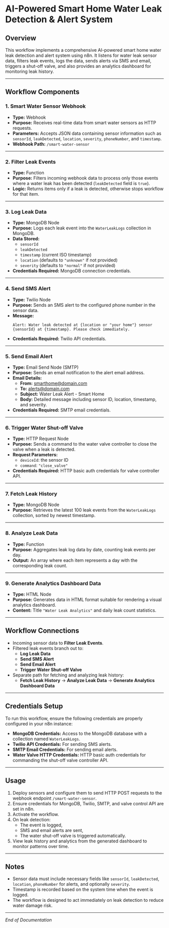 # AI-Powered Smart Home Water Leak Detection & Alert System

## Overview

This workflow implements a comprehensive AI-powered smart home water leak detection and alert system using n8n. It listens for water leak sensor data, filters leak events, logs the data, sends alerts via SMS and email, triggers a shut-off valve, and also provides an analytics dashboard for monitoring leak history.

---

## Workflow Components

### 1. Smart Water Sensor Webhook
- **Type:** Webhook
- **Purpose:** Receives real-time data from smart water sensors as HTTP requests.
- **Parameters:** Accepts JSON data containing sensor information such as `sensorId`, `leakDetected`, `location`, `severity`, `phoneNumber`, and `timestamp`.
- **Webhook Path:** `/smart-water-sensor`

---

### 2. Filter Leak Events
- **Type:** Function
- **Purpose:** Filters incoming webhook data to process only those events where a water leak has been detected (`leakDetected` field is `true`).
- **Logic:** Returns items only if a leak is detected, otherwise stops workflow for that item.

---

### 3. Log Leak Data
- **Type:** MongoDB Node
- **Purpose:** Logs each leak event into the `WaterLeakLogs` collection in MongoDB.
- **Data Stored:** 
  - `sensorId`
  - `leakDetected`
  - `timestamp` (current ISO timestamp)
  - `location` (defaults to `"unknown"` if not provided)
  - `severity` (defaults to `"normal"` if not provided)
- **Credentials Required:** MongoDB connection credentials.

---

### 4. Send SMS Alert
- **Type:** Twilio Node
- **Purpose:** Sends an SMS alert to the configured phone number in the sensor data.
- **Message:** 
  ```
  Alert: Water leak detected at {location or "your home"} sensor {sensorId} at {timestamp}. Please check immediately.
  ```
- **Credentials Required:** Twilio API credentials.

---

### 5. Send Email Alert
- **Type:** Email Send Node (SMTP)
- **Purpose:** Sends an email notification to the alert email address.
- **Email Details:**
  - **From:** smarthome@domain.com
  - **To:** alerts@domain.com
  - **Subject:** Water Leak Alert - Smart Home
  - **Body:** Detailed message including sensor ID, location, timestamp, and severity.
- **Credentials Required:** SMTP email credentials.

---

### 6. Trigger Water Shut-off Valve
- **Type:** HTTP Request Node
- **Purpose:** Sends a command to the water valve controller to close the valve when a leak is detected.
- **Request Parameters:**
  - `deviceId`: the sensor ID
  - `command`: `"close_valve"`
- **Credentials Required:** HTTP basic auth credentials for valve controller API.

---

### 7. Fetch Leak History
- **Type:** MongoDB Node
- **Purpose:** Retrieves the latest 100 leak events from the `WaterLeakLogs` collection, sorted by newest timestamp.

---

### 8. Analyze Leak Data
- **Type:** Function
- **Purpose:** Aggregates leak log data by date, counting leak events per day.
- **Output:** An array where each item represents a day with the corresponding leak count.

---

### 9. Generate Analytics Dashboard Data
- **Type:** HTML Node
- **Purpose:** Generates data in HTML format suitable for rendering a visual analytics dashboard.
- **Content:** Title `"Water Leak Analytics"` and daily leak count statistics.

---

## Workflow Connections

- Incoming sensor data to **Filter Leak Events**.
- Filtered leak events branch out to:
  - **Log Leak Data**
  - **Send SMS Alert**
  - **Send Email Alert**
  - **Trigger Water Shut-off Valve**
- Separate path for fetching and analyzing leak history:
  - **Fetch Leak History** → **Analyze Leak Data** → **Generate Analytics Dashboard Data**

---

## Credentials Setup

To run this workflow, ensure the following credentials are properly configured in your n8n instance:

- **MongoDB Credentials:** Access to the MongoDB database with a collection named `WaterLeakLogs`.
- **Twilio API Credentials:** For sending SMS alerts.
- **SMTP Email Credentials:** For sending email alerts.
- **Water Valve HTTP Credentials:** HTTP basic auth credentials for commanding the shut-off valve controller API.

---

## Usage

1. Deploy sensors and configure them to send HTTP POST requests to the webhook endpoint `/smart-water-sensor`.
2. Ensure credentials for MongoDB, Twilio, SMTP, and valve control API are set in n8n.
3. Activate the workflow.
4. On leak detection:
   - The event is logged,
   - SMS and email alerts are sent,
   - The water shut-off valve is triggered automatically.
5. View leak history and analytics from the generated dashboard to monitor patterns over time.

---

## Notes

- Sensor data must include necessary fields like `sensorId`, `leakDetected`, `location`, `phoneNumber` for alerts, and optionally `severity`.
- Timestamp is recorded based on the system time when the event is logged.
- The workflow is designed to act immediately on leak detection to reduce water damage risk.

---

*End of Documentation*